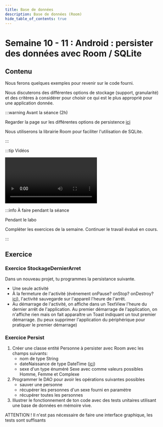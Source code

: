 ```yaml
---
title: Base de données
description: Base de données (Room)
hide_table_of_contents: true
---
```


# Semaine 10 - 11 : Android : persister des données avec Room / SQLite

## Contenu

Nous ferons quelques exemples pour revenir sur le code fourni.

Nous discuterons des différentes options de stockage (support, granularité) et des critères à considérer pour choisir ce qui est le plus approprié pour une application donnée.

<Row>

<Column>

:::warning Avant la séance (2h)

Regarder la page sur les différentes options de persistence [ici](https://developer.android.com/training/data-storage?hl=fr)

Nous utiliserons la librairie Room pour faciliter l'utilisation de SQLite.

:::

</Column>

<Column>

:::tip Vidéos

<Video url="https://youtu.be/XMN3y8d2Dr0" />

[Code après video 1](https://github.com/departement-info-cem/3N5-Prog3/tree/master/code/RoomSQL/01-Depart)

<Video url="https://youtu.be/t8O7EN61egA" />

[Code après video 2](https://github.com/departement-info-cem/3N5-Prog3/tree/master/code/RoomSQL/02-RoomDebug)

<Video url="https://youtu.be/SB58qEx9XBU" />

[Code après video 3](https://github.com/departement-info-cem/3N5-Prog3/tree/master/code/RoomSQL/03-RoomTransaction)

<Video url="https://youtu.be/fpdADjOecTw" />

[Code après video 4](https://github.com/departement-info-cem/3N5-Prog3/tree/master/code/RoomSQL/04-RoomPerformance)

**Optionnel**: vous trouverez un projet illustrant les différentes possibilités de stockage [ici](https://github.com/jorisdeguet/420406-Applications/tree/master/code/Persist).

Ensuite vous devez commencer les exercices . Arrêtez vous quand vous avez complété vos 2 heures.

:::

</Column>

<Column>

:::info À faire pendant la séance

Pendant le labo

Compléter les exercices de la semaine. Continuer le travail évalué en cours.

:::

</Column>

</Row>

## Exercice

### Exercice StockageDernierArret

Dans un nouveau projet, tu programmes la persistance suivante.

- Une seule activité
- À la fermeture de l'activité (événement onPause? onStop? onDestroy? [ici](https://developer.android.com/reference/android/app/Activity.html)), l'activité sauvegarde sur l'appareil l'heure de l'arrêt.
- Au démarrage de l'activité, on affiche dans un TextView l'heure du dernier arrêt de l'application. Au premier démarrage de l'application, on n'affiche rien mais on fait apparaître un Toast indiquant un tout premier démarrage. (tu peux supprimer l'application du périphérique pour pratiquer le premier démarrage)

### Exercice Persist

1. Créer une classe entité Personne à persister avec Room avec les champs suivants:
   - nom de type String
   - dateNaissance de type DateTime ([ici](https://www.joda.org/joda-time/quickstart.html))
   - sexe d'un type énuméré Sexe avec comme valeurs possibles Homme, Femme et Complexe
2. Programmer le DAO pour avoir les opérations suivantes possibles
   - sauver une personne
   - récupérer les personnes d'un sexe fourni en paramètre
   - récupérer toutes les personnes
3. Illustrer le fonctionnement de ton code avec des tests unitaires utilisant une base de données en mémoire vive.

ATTENTION ! Il n'est pas nécessaire de faire une interface graphique, les tests sont suffisants
